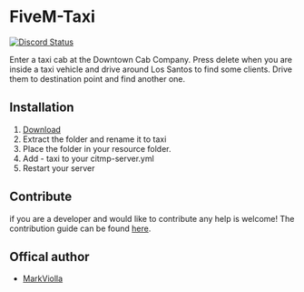 # FiveM-Taxi
<a href="https://discord.gg/eNJraMf"><img alt="Discord Status" src="https://discordapp.com/api/guilds/285462938691567627/widget.png"></a>

Enter a taxi cab at the Downtown Cab Company.
Press delete when you are inside a taxi vehicle and drive around Los Santos to find some clients.
Drive them to destination point and find another one.

## Installation

1. [Download](https://github.com/FiveM-Scripts/FiveM-Taxi/archive/master.zip)
2. Extract the folder and rename it to taxi
3. Place the folder in your resource folder.
4. Add - taxi to your citmp-server.yml
5. Restart your server

## Contribute
if you are a developer and would like to contribute any help is welcome!
The contribution guide can be found [here](CONTRIBUTING.MD).

## Offical author
- [MarkViolla](https://forum.fivem.net/users/markviolla/activity)
